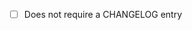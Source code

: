 <!-- Remember that you can run `/merge` to enable auto-merge in the PR -->

<!-- Remember to modify the changelog. If you don't need to modify it, you can check the following box.
Instead, if you have already modified it, simply delete the following line. -->

- [ ] Does not require a CHANGELOG entry
